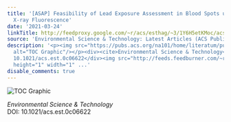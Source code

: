 ```yaml
---
title: '[ASAP] Feasibility of Lead Exposure Assessment in Blood Spots using Energy-Dispersive
  X-ray Fluorescence'
date: '2021-03-24'
linkTitle: http://feedproxy.google.com/~r/acs/esthag/~3/1Y6H5etKMoc/acs.est.0c06622
source: 'Environmental Science & Technology: Latest Articles (ACS Publications)'
description: '<p><img src="https://pubs.acs.org/na101/home/literatum/publisher/achs/journals/content/esthag/0/esthag.ahead-of-print/acs.est.0c06622/20210324/images/medium/es0c06622_0004.gif"
  alt="TOC Graphic"/></p><div><cite>Environmental Science & Technology</cite></div><div>DOI:
  10.1021/acs.est.0c06622</div><img src="http://feeds.feedburner.com/~r/acs/esthag/~4/1Y6H5etKMoc"
  height="1" width="1" ...'
disable_comments: true
---
```

<p><img src="https://pubs.acs.org/na101/home/literatum/publisher/achs/journals/content/esthag/0/esthag.ahead-of-print/acs.est.0c06622/20210324/images/medium/es0c06622_0004.gif" alt="TOC Graphic"/></p><div><cite>Environmental Science & Technology</cite></div><div>DOI: 10.1021/acs.est.0c06622</div><img src="http://feeds.feedburner.com/~r/acs/esthag/~4/1Y6H5etKMoc" height="1" width="1" ...